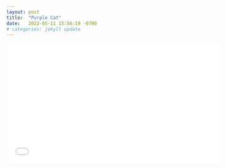 ```yaml
---
layout: post
title:  "Purple Cat"
date:   2022-05-11 15:56:19 -0700
# categories: jekyll update
---
```

<div class="video-holder">
  <iframe width="560"
          height="315"
          src="/assets/purple_cat.pdf"
          frameborder="0"
          allowfullscreen></iframe>
</div>